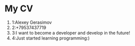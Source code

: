 # My CV
1. 1:Alexey Gerasimov
2. 2:+79537437719
3. 3:I want to become a developer and develop in the future! 
4. 4:Just started learning programming:)

